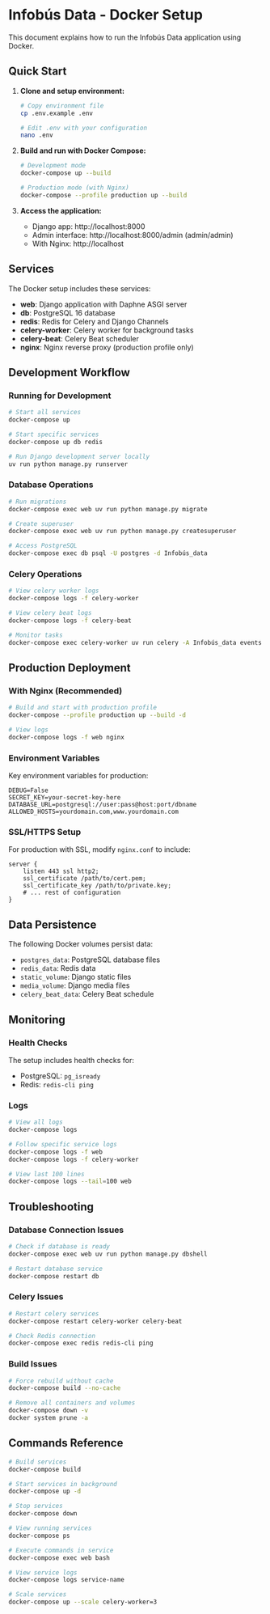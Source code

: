 # Infobús Data - Docker Setup

This document explains how to run the Infobús Data application using Docker.

## Quick Start

1. **Clone and setup environment:**

   ```bash
   # Copy environment file
   cp .env.example .env

   # Edit .env with your configuration
   nano .env
   ```

2. **Build and run with Docker Compose:**

   ```bash
   # Development mode
   docker-compose up --build

   # Production mode (with Nginx)
   docker-compose --profile production up --build
   ```

3. **Access the application:**
   - Django app: http://localhost:8000
   - Admin interface: http://localhost:8000/admin (admin/admin)
   - With Nginx: http://localhost

## Services

The Docker setup includes these services:

- **web**: Django application with Daphne ASGI server
- **db**: PostgreSQL 16 database
- **redis**: Redis for Celery and Django Channels
- **celery-worker**: Celery worker for background tasks
- **celery-beat**: Celery Beat scheduler
- **nginx**: Nginx reverse proxy (production profile only)

## Development Workflow

### Running for Development

```bash
# Start all services
docker-compose up

# Start specific services
docker-compose up db redis

# Run Django development server locally
uv run python manage.py runserver
```

### Database Operations

```bash
# Run migrations
docker-compose exec web uv run python manage.py migrate

# Create superuser
docker-compose exec web uv run python manage.py createsuperuser

# Access PostgreSQL
docker-compose exec db psql -U postgres -d Infobús_data
```

### Celery Operations

```bash
# View celery worker logs
docker-compose logs -f celery-worker

# View celery beat logs
docker-compose logs -f celery-beat

# Monitor tasks
docker-compose exec celery-worker uv run celery -A Infobús_data events
```

## Production Deployment

### With Nginx (Recommended)

```bash
# Build and start with production profile
docker-compose --profile production up --build -d

# View logs
docker-compose logs -f web nginx
```

### Environment Variables

Key environment variables for production:

```env
DEBUG=False
SECRET_KEY=your-secret-key-here
DATABASE_URL=postgresql://user:pass@host:port/dbname
ALLOWED_HOSTS=yourdomain.com,www.yourdomain.com
```

### SSL/HTTPS Setup

For production with SSL, modify `nginx.conf` to include:

```nginx
server {
    listen 443 ssl http2;
    ssl_certificate /path/to/cert.pem;
    ssl_certificate_key /path/to/private.key;
    # ... rest of configuration
}
```

## Data Persistence

The following Docker volumes persist data:

- `postgres_data`: PostgreSQL database files
- `redis_data`: Redis data
- `static_volume`: Django static files
- `media_volume`: Django media files
- `celery_beat_data`: Celery Beat schedule

## Monitoring

### Health Checks

The setup includes health checks for:

- PostgreSQL: `pg_isready`
- Redis: `redis-cli ping`

### Logs

```bash
# View all logs
docker-compose logs

# Follow specific service logs
docker-compose logs -f web
docker-compose logs -f celery-worker

# View last 100 lines
docker-compose logs --tail=100 web
```

## Troubleshooting

### Database Connection Issues

```bash
# Check if database is ready
docker-compose exec web uv run python manage.py dbshell

# Restart database service
docker-compose restart db
```

### Celery Issues

```bash
# Restart celery services
docker-compose restart celery-worker celery-beat

# Check Redis connection
docker-compose exec redis redis-cli ping
```

### Build Issues

```bash
# Force rebuild without cache
docker-compose build --no-cache

# Remove all containers and volumes
docker-compose down -v
docker system prune -a
```

## Commands Reference

```bash
# Build services
docker-compose build

# Start services in background
docker-compose up -d

# Stop services
docker-compose down

# View running services
docker-compose ps

# Execute commands in service
docker-compose exec web bash

# View service logs
docker-compose logs service-name

# Scale services
docker-compose up --scale celery-worker=3
```

